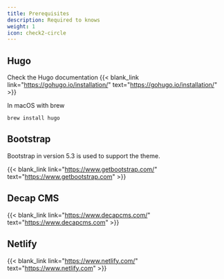 ```yaml
---
title: Prerequisites
description: Required to knows
weight: 1
icon: check2-circle
---
```


## Hugo

Check the Hugo documentation {{< blank_link link="https://gohugo.io/installation/" text="https://gohugo.io/installation/" >}}

In macOS with brew

```shell
brew install hugo
```

## Bootstrap

Bootstrap in version 5.3 is used to support the theme.

{{< blank_link link="https://www.getbootstrap.com/" text="https://www.getbootstrap.com" >}}

## Decap CMS

{{< blank_link link="https://www.decapcms.com/" text="https://www.decapcms.com" >}}

## Netlify

{{< blank_link link="https://www.netlify.com/" text="https://www.netlify.com" >}}
